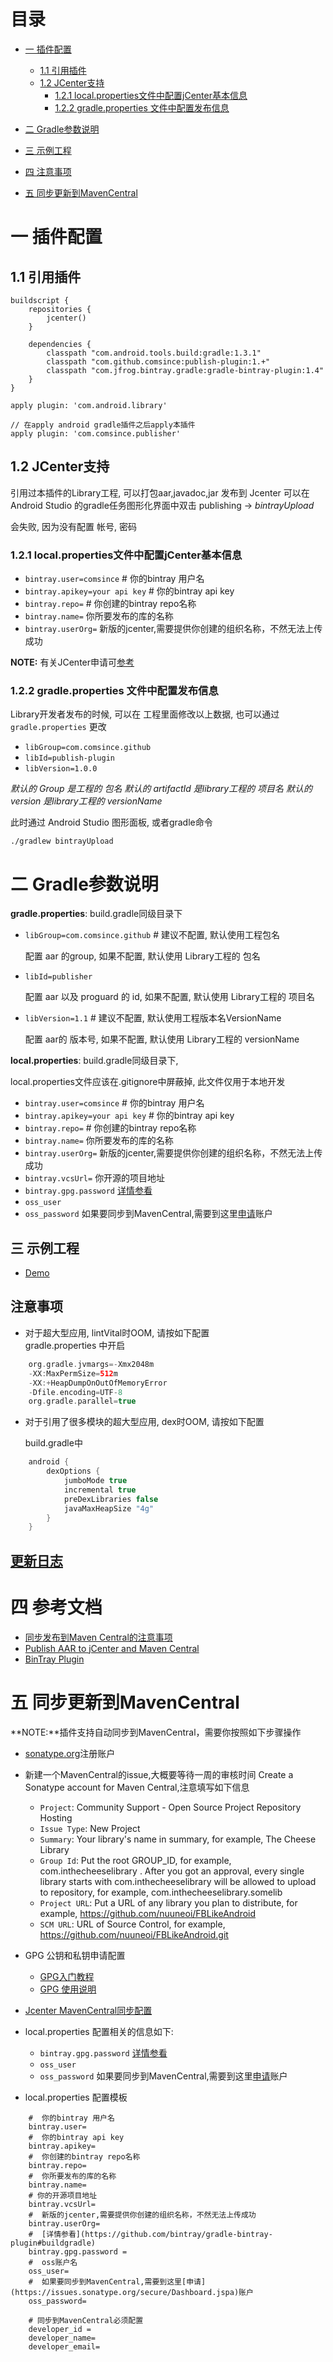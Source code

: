 # 目录
    
* [一 插件配置](#library_setting_init)
    * [1.1 引用插件](#build_setting)
    * [1.2 JCenter支持](#jcenter_setting)
      * [1.2.1 local.properties文件中配置jCenter基本信息](#jcenter_account_setting)
      * [1.2.2 gradle.properties 文件中配置发布信息](#jcenter_group_setting)
* [二 Gradle参数说明](#gradle_setting_describe)

* [三 示例工程](#demo) 
* [四 注意事项](#notifications)
* [五 同步更新到MavenCentral](#sync_maven_central)

# 一 插件配置<a name="library_setting_init"/>

## 1.1 引用插件<a name="build_setting"/>

````
buildscript {
    repositories {
        jcenter()
    }
    
    dependencies {
        classpath "com.android.tools.build:gradle:1.3.1"
        classpath "com.github.comsince:publish-plugin:1.+"
        classpath "com.jfrog.bintray.gradle:gradle-bintray-plugin:1.4"
    }
}

apply plugin: 'com.android.library'

// 在apply android gradle插件之后apply本插件
apply plugin: 'com.comsince.publisher'

````


## 1.2 JCenter支持<a name="jcenter_setting"/>
 
引用过本插件的Library工程, 可以打包aar,javadoc,jar 发布到 Jcenter
可以在 Android Studio 的gradle任务图形化界面中双击 publishing -> *bintrayUpload*

会失败, 因为没有配置 帐号, 密码

### 1.2.1 local.properties文件中配置jCenter基本信息<a name="jcenter_account_setting"/>

+ `bintray.user=comsince`  # 你的bintray 用户名
+ `bintray.apikey=your api key` # 你的bintray api key
+ `bintray.repo=` #  你创建的bintray repo名称
+ `bintray.name=` 你所要发布的库的名称
+ `bintray.userOrg=`  新版的jcenter,需要提供你创建的组织名称，不然无法上传成功 


**NOTE:** 有关JCenter申请可[参考](register_jcenter.md)

### 1.2.2 gradle.properties 文件中配置发布信息<a name="jcenter_group_setting"/>

Library开发者发布的时候, 可以在 工程里面修改以上数据, 也可以通过 `gradle.properties` 更改

+ `libGroup=com.comsince.github`  
+ `libId=publish-plugin`
+ `libVersion=1.0.0`

*默认的 Group 是工程的 包名*
*默认的 artifactId 是library工程的 项目名*
*默认的 version 是library工程的 versionName*  


此时通过 Android Studio 图形面板, 或者gradle命令

````
./gradlew bintrayUpload
````


# 二 Gradle参数说明<a name="gradle_setting_describe"/>

**gradle.properties**: build.gradle同级目录下

+ `libGroup=com.comsince.github`  # 建议不配置, 默认使用工程包名

    配置 aar 的group, 如果不配置, 默认使用 Library工程的 包名
    
+ `libId=publisher` 

    配置 aar 以及 proguard 的 id, 如果不配置, 默认使用 Library工程的 项目名

+ `libVersion=1.1` # 建议不配置, 默认使用工程版本名VersionName

    配置 aar的 版本号, 如果不配置, 默认使用 Library工程的 versionName  
    
**local.properties**: build.gradle同级目录下, 

local.properties文件应该在.gitignore中屏蔽掉, 此文件仅用于本地开发

+ `bintray.user=comsince`  # 你的bintray 用户名
+ `bintray.apikey=your api key` # 你的bintray api key
+ `bintray.repo=` #  你创建的bintray repo名称
+ `bintray.name=` 你所要发布的库的名称
+ `bintray.userOrg=`  新版的jcenter,需要提供你创建的组织名称，不然无法上传成功 
+ `bintray.vcsUrl=`  你开源的项目地址
+ `bintray.gpg.password` [详情参看](https://github.com/bintray/gradle-bintray-plugin#buildgradle)
+ `oss_user`
+ `oss_password`  如果要同步到MavenCentral,需要到这里[申请](https://issues.sonatype.org/secure/Dashboard.jspa)账户


## 三 示例工程<a name="demo"/>
    
* [Demo](PublisherDemo)

## 注意事项<a name="notifications"/>

* 对于超大型应用, lintVital时OOM, 请按如下配置  
    gradle.properties 中开启   
    
```groovy
    org.gradle.jvmargs=-Xmx2048m 
    -XX:MaxPermSize=512m 
    -XX:+HeapDumpOnOutOfMemoryError 
    -Dfile.encoding=UTF-8
    org.gradle.parallel=true   
```    
    
* 对于引用了很多模块的超大型应用, dex时OOM, 请按如下配置

    build.gradle中
    
```groovy
    android {
        dexOptions {
            jumboMode true
            incremental true
            preDexLibraries false
            javaMaxHeapSize "4g"
        }
    }
```     
    
## [更新日志](CHANGELOG.md)

# 四 参考文档
* [同步发布到Maven Central的注意事项](http://central.sonatype.org/pages/requirements.html)
* [Publish AAR to jCenter and Maven Central](https://gist.github.com/lopspower/6f62fe1492726d848d6d)
* [BinTray Plugin](https://github.com/bintray/gradle-bintray-plugin)

# 五 同步更新到MavenCentral
**NOTE:**插件支持自动同步到MavenCentral，需要你按照如下步骤操作
  
* [sonatype.org](https://issues.sonatype.org/secure/Dashboard.jspa)注册账户
* 新建一个MavenCentral的issue,大概要等待一周的审核时间
  Create a Sonatype account for Maven Central,注意填写如下信息
  * ```Project```: Community Support - Open Source Project Repository Hosting
  * ```Issue Type```: New Project
  * ```Summary```: Your library's name in summary, for example, The Cheese Library
  * ```Group Id```: Put the root GROUP_ID, for example, com.inthecheeselibrary . After you got an approval, every single library starts with com.inthecheeselibrary will be allowed to upload to repository, for example, com.inthecheeselibrary.somelib
  * ```Project URL```: Put a URL of any library you plan to distribute, for example, https://github.com/nuuneoi/FBLikeAndroid
  * ```SCM URL```: URL of Source Control, for example, https://github.com/nuuneoi/FBLikeAndroid.git
  
* GPG 公钥和私钥申请配置
   * [GPG入门教程](http://www.ruanyifeng.com/blog/2013/07/gpg.html)
   * [GPG 使用说明](http://central.sonatype.org/pages/working-with-pgp-signatures.html)
* [Jcenter MavenCentral同步配置](https://inthecheesefactory.com/blog/how-to-upload-library-to-jcenter-maven-central-as-dependency/en)
* local.properties 配置相关的信息如下:
    + `bintray.gpg.password` [详情参看](https://github.com/bintray/gradle-bintray-plugin#buildgradle)
    + `oss_user`
    + `oss_password`  如果要同步到MavenCentral,需要到这里[申请](https://issues.sonatype.org/secure/Dashboard.jspa)账户
    
    
* local.properties 配置模板

```
    #  你的bintray 用户名
    bintray.user=
    #  你的bintray api key          
    bintray.apikey=        
    #  你创建的bintray repo名称
    bintray.repo=          
    #  你所要发布的库的名称
    bintray.name=  
    # 你的开源项目地址
    bintray.vcsUrl=
    #  新版的jcenter,需要提供你创建的组织名称，不然无法上传成功
    bintray.userOrg=       
    #  [详情参看](https://github.com/bintray/gradle-bintray-plugin#buildgradle)
    bintray.gpg.password = 
    #  oss账户名
    oss_user=   
    #  如果要同步到MavenCentral,需要到这里[申请](https://issues.sonatype.org/secure/Dashboard.jspa)账户
    oss_password=
              
    # 同步到MavenCentral必须配置
    developer_id = 
    developer_name=
    developer_email=
```